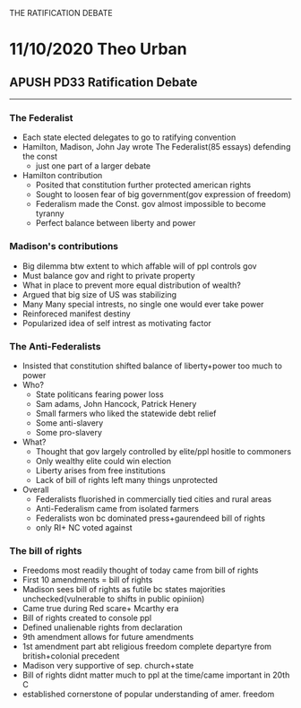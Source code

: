 THE RATIFICATION DEBATE

# 11/10/2020 Theo Urban
## APUSH PD33 Ratification Debate
***
### The Federalist
 - Each state elected delegates to go to ratifying convention
 - Hamilton, Madison, John Jay wrote The Federalist(85 essays) defending the const
	 - just one part of a larger debate
 - Hamilton contribution
	 - Posited that constitution further protected american rights
	 - Sought to loosen fear of big government(gov expression of freedom)
	 - Federalism made the Const. gov almost impossible to become tyranny
	 - Perfect balance between liberty and power

### Madison's contributions
 - Big dilemma btw extent to which affable will of ppl controls gov
 - Must balance gov and right to private property
 - What in place to prevent more equal distribution of wealth?
 - Argued that big size of US was stabilizing
 - Many Many special intrests, no single one would ever take power
 - Reinforeced manifest destiny
 - Popularized idea of self intrest as motivating factor

### The Anti-Federalists
 - Insisted that constitution shifted balance of liberty+power too much to power
 - Who?
	 - State politicans fearing power loss
	 - Sam adams, John Hancock, Patrick Henery
	 - Small farmers who liked the statewide debt relief
	 - Some anti-slavery
	 - Some pro-slavery
 - What?
	 - Thought that gov largely controlled by elite/ppl hositle to commoners
	 - Only wealthy elite could win election
	 - Liberty arises from free institutions
	 - Lack of bill of rights left many things unprotected
 - Overall
	 - Federalists fluorished in commercially tied cities and rural areas
	 - Anti-Federalism came from isolated farmers
	 - Federalists won bc dominated press+gaurendeed bill of rights
	 - only RI+ NC voted against

### The bill of rights
 - Freedoms most readily thought of today came from bill of rights
 - First 10 amendments = bill of rights
 - Madison sees bill of rights as futile bc states majorities unchecked(vulnerable to shifts in public opiniion)
 - Came true during Red scare+ Mcarthy era
 - Bill of rights created to console ppl
 - Defined unalienable rights from declaration
 - 9th amendment allows for future amendments
 - 1st amendment part abt religious freedom complete departyre from british+colonial precedent
 - Madison very supportive of sep. church+state
 - Bill of rights didnt matter much to ppl at the time/came important in 20th C
 - established cornerstone of popular understanding of amer. freedom